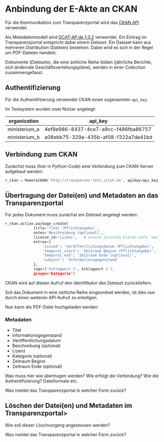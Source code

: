 # Anbindung der E-Akte an CKAN

Für die Kommunikation zum Transparenzportal wird das [CKAN API](http://docs.ckan.org/en/ckan-2.7.3/api/) verwendet.

Als Metadatenmodell wird [DCAT-AP.de 1.0.2](https://www.dcat-ap.de/def/) verwendet. 
Ein Eintrag im Transparenzportal entspricht dabei einem *Dataset*. Ein Dataset 
kann aus mehreren *Distribution* (Dateien) bestehen. Dabei wird es sich in der 
Regel um PDF-Dateien handeln.

Dokumente (*Datasets*), die eine zeitliche Reihe bilden (jährliche Berichte, sich ändernde
Geschäftsverteilungspläne), werden in einer *Collection* zusammengefasst.

## Authentifizierung

Für die Authentifizierung verwendet CKAN einen sogenannten `api_key`. 

Im Testsystem wurden zwei Nutzer angelegt:

| organization  | api_key                              |
| ------------- | ------------------------------------ |
| ministerium_a | 4ef9e986-8437-4ce7-a9cc-f486fba86757 |
| ministerium_b | a08ebb75-329a-435b-af08-f322a7da41bd | 

## Verbindung zum CKAN

Zunächst muss (hier in Python-Code) eine Verbindung zum CKAN-Server aufgebaut werden:

```python
r_ckan = RemoteCKAN('http://transparenz-test.zitsh.de', apikey=api_key)
```

## Übertragung der Datei(en) und Metadaten an das Transparenzportal

Für jedes Dokument muss zunächst ein *Dataset* angelegt werden:

```python
r_ckan.action.package_create(
             title='Titel (Pflichtangabe)',
             notes='Beschreibung (optional)',
             license_id='Lizenz',   # unsere Juristen klären noch, was hier angegeben wird
             extras={
                 'issued': 'Veröffentlichungsdatum (Pflichtangabe)',
                 'temporal_start': 'Zeitraum Beginn (Pflichtangabe)',
                 'temporal_end': 'Zeitraum Ende (optional)',
                 'subject': 'Informationsgegenstand'
             },
             tags=['Schlagwort 1', Schlagwort 2'],
             groups='Kategorie')
```

CKAN wird auf diesen Aufruf den Identifikator des *Dataset* zurückliefern.

Soll das Dokument in eine zeitliche Reihe eingeordnet werden, ist dies nun durch
einen weiteren API-Aufruf zu erledigen.

Nun kann die PDF-Datei hochgeladen werden:



### Metadaten

* Titel
* Informationsgegenstand
* Veröffentlichungsdatum 
* Beschreibung (optional) 
* Lizenz
* Kategorie (optional)
* Zeitraum Beginn
* Zeitraum Ende (optional)

Was muss hier wie übertragen werden? Wie erfolgt die Verbindung? Wie die Authentifizierung? Dateiformate etc.

Was meldet das Transparenzportal in welcher Form zurück?

## Löschen der Datei(en) und Metadaten im Transparenzportal> 
Wie soll dieser Löschvorgang angestossen werden?

Was meldet das Transparenzportal in welcher Form zurück?